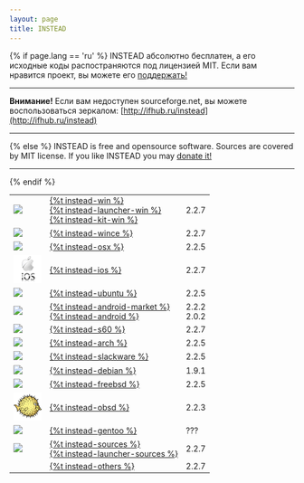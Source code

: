 ```yaml
---
layout: page
title: INSTEAD
---
```

{% if page.lang == 'ru' %}
INSTEAD абсолютно бесплатен, а его исходные коды распостраняются под лицензией MIT.
Если вам нравится проект, вы можете его <a class='donate-link' href="{% if page.lang != 'und' and link.external != true %}/{{ page.lang }}{% endif %}/donate/">поддержать!</a>
- - - - -
**Внимание!** Если вам недоступен sourceforge.net, вы можете воспользоваться
зеркалом: 
[http://ifhub.ru/instead](http://ifhub.ru/instead)
- - - - -

{% else %}
INSTEAD is free and opensource software. Sources are covered by MIT license.
If you like INSTEAD you may <a class='donate-link' href="{% if page.lang != 'und' and link.external != true %}/{{ page.lang }}{% endif %}/donate/">donate it!</a>
- - - - -

{% endif %}
<table class='download' align="center">

<tr>
<td><img src="/images/win_logo.png"/></td>
<td>
<a href="http://downloads.sourceforge.net/project/instead/instead/2.2.7/instead-2.2.7.exe">{%t instead-win %}</a><br>
<a href="http://downloads.sourceforge.net/project/instead/instead-launcher/instead-launcher-0.6.3.exe">{%t instead-launcher-win %}</a><br>
<a href="http://downloads.sourceforge.net/project/instead/instead/2.2.7/instead-kit-2.2.7.exe">{%t instead-kit-win %}<a>
</td>
<td>2.2.7</td>
</tr>

<tr>
<td><img src="/images/windows_mobile_logo.png"/></td>
<td><a href="http://downloads.sourceforge.net/project/instead/instead/2.2.7/instead-2.2.7-wince.zip">{%t instead-wince %}</a></td>
<td>2.2.7</td>
</tr>


<tr>
<td><img src="/images/mac_logo.png"/></td>
<td><a href="http://downloads.sourceforge.net/project/instead/instead/2.2.5/Instead-2.2.5.dmg">{%t instead-osx %}</a></td>
<td>2.2.5</td>
</tr>

<tr>
<td><img src="/images/ios_logo.png"/></td>
<td><a href="http://downloads.sourceforge.net/project/instead/instead/2.2.7/INSTEAD-2.2.7.ipa">{%t instead-ios %}</a></td>
<td>2.2.7</td>
</tr>

<tr>
<td><img src="/images/ubuntu_logo.png"/></td>
<td><a href="http://launchpad.net/~instead/+archive/ppa">{%t instead-ubuntu %}</a></td>
<td>2.2.5</td>
</tr>

<tr>
<td><img src="/images/android_logo.png"/></td>
<td><a href="http://market.android.com/details?id=com.silentlexx.instead">{%t instead-android-market %}</a><br>
<a href="http://downloads.sourceforge.net/project/instead/instead/2.0.2/instead-2.0.2.2-nonmarket.apk">{%t instead-android %}</a></td>
<td>2.2.2<br/>2.0.2</td>
</tr>

<tr>
<td><img src="/images/s60_logo.png"/></td>
<td><a href="http://downloads.sourceforge.net/project/instead/instead/2.2.7/instead-2.2.7.sis">{%t instead-s60 %}</a></td>
<td>2.2.7</td>
</tr>

<tr>
<td><img src="/images/arch_logo.png"/></td>
<td><a href="http://www.archlinux.org/packages/community/x86_64/instead/">{%t instead-arch %}</a></td>
<td>2.2.5</td>
</tr>

<tr>
<td><img src="/images/slackware_logo.png"/></td>
<td><a href="http://slackbuilds.org/repository/14.1/games/instead/">{%t instead-slackware %}</a></td>
<td>2.2.5</td>
</tr>

<tr>
<td><img src="/images/debian_logo.png"/></td>
<td><a href="https://packages.debian.org/unstable/instead">{%t instead-debian %}</a></td>
<td>1.9.1</td>
</tr>

<tr>
<td><img src="/images/freebsd_logo.png"/></td>
<td><a href="http://svnweb.freebsd.org/ports/head/games/instead/">{%t instead-freebsd %}</a></td>
<td>2.2.5</td>
</tr>

<tr>
<td><img src="/images/obsd_logo.png"/></td>
<td><a href="http://cvsweb.openbsd.org/cgi-bin/cvsweb/ports/games/instead/">{%t instead-obsd %}</a></td>
<td>2.2.3</td>
</tr>

<tr>
<td><img src="/images/gentoo_logo.png"/></td>
<td><a href="http://instead.syscall.ru/wiki/ru/install/gentoo">{%t instead-gentoo %}</a></td>
<td>???</td>
</tr>

<tr>
<td><img src="/images/sources_logo.png"/></td>
<td><a href="http://downloads.sourceforge.net/project/instead/instead/2.2.7/instead_2.2.7.tar.gz">{%t instead-sources %}</a><br>
<a href="http://downloads.sourceforge.net/project/instead/instead-launcher/instead-launcher_0.6.3.tar.gz">{%t instead-launcher-sources %}</a></td>
<td>2.2.7</td>
</tr>

<tr>
<td></td>
<td><a href="http://sourceforge.net/projects/instead/files/instead/2.2.7/">{%t instead-others %}</td>
<td>2.2.7</td>
</tr>
</table>
